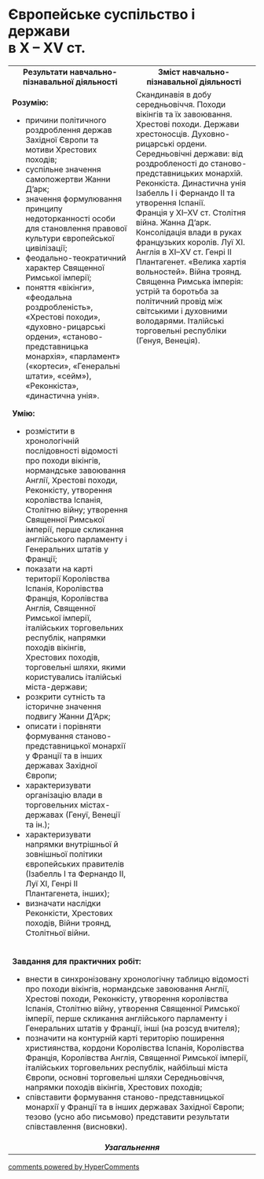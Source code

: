 <div id="hypercomments_widget" class="js-hypercomments-widget invisible"></div>

# Європейське суспільство і держави <br> в Х – ХV ст.

<table>
<tr>
<td width="50%" align="center"><b>Результати навчально-пізнавальної діяльності</b></td> 
<td width="50%" align="center"><b>Зміст навчально-пізнавальної діяльності</b></td>
</tr>
<tr>
<td width="50%" style="vertical-align:top !important;">
<p><strong>Розумію:</strong></p>
<ul>
<li>причини політичного роздроблення держав Західної Європи та мотиви Хрестових походів;</li>
<li>суспільне значення самопожертви Жанни Д&rsquo;арк;</li>
<li>значення формулювання принципу недоторканності особи для становлення правової культури європейської цивілізації;</li>
<li>феодально-теократичний характер Священної Римської імперії;</li>
<li>поняття &laquo;вікінги&raquo;, &laquo;феодальна роздробленість&raquo;, &laquo;Хрестові походи&raquo;, &laquo;духовно-рицарські ордени&raquo;, &laquo;станово-представницька монархія&raquo;, &laquo;парламент&raquo; (&laquo;кортеси&raquo;, &laquo;Генеральні штати&raquo;, &laquo;сейм&raquo;), &laquo;Реконкіста&raquo;, &laquo;династична унія&raquo;.</li>
</ul>
<p><strong>Умію:</strong></p>
<ul>
<li>розмістити в хронологічній послідовності відомості про походи вікінгів, нормандське завоювання Англії, Хрестові походи, Реконкісту, утворення королівства Іспанія, Столітню війну; утворення Священної Римської імперії, перше скликання англійського парламенту і Генеральних штатів у Франції;</li>
<li>показати на карті території Королівства Іспанія, Королівства Франція, Королівства Англія, Священної Римської імперії, італійських торговельних республік, напрямки походів вікінгів, Хрестових походів, торговельні шляхи, якими користувались італійські міста-держави;</li>
<li>розкрити сутність та історичне значення подвигу Жанни Д&rsquo;Арк;</li>
<li>описати і порівняти формування станово-представницької монархії у Франції та в інших державах Західної Європи;</li>
<li>характеризувати організацію влади в торговельних містах-державах (Генуї, Венеції та ін.);</li>
<li>характеризувати напрямки внутрішньої й зовнішньої політики європейських правителів (Ізабелль&nbsp;I та Фернандо&nbsp;II, Луї ХІ, Генрі ІІ Плантагенета, інших);</li>
<li>визначати наслідки Реконкісти, Хрестових походів, Війни троянд, Столітньої війни.&nbsp;</li>
</ul>
</td>
<td width="50%" style="vertical-align:top !important;">
Скандинавія в добу середньовіччя. Походи вікінгів та їх завоювання. Хрестові походи. Держави хрестоносців. Духовно-рицарські ордени. Середньовічні держави: від роздробленості до станово-представницьких монархій. Реконкіста. Династична унія Ізабелль I і Фернандо II та утворення Іспанії.<br>
Франція у ХІ–ХV ст. Столітня війна. Жанна Д’арк. Консолідація влади в руках французьких королів. Луї ХІ. Англія в ХІ–ХV ст. Генрі ІІ Плантагенет. «Велика хартія вольностей». Війна троянд. Священна Римська імперія: устрій та боротьба за політичний провід між світськими і духовними володарями. Італійські торговельні республіки (Генуя, Венеція).
</td>
</tr>
<tr>
<td colspan="2">
<p><strong>Завдання для практичних робіт:</strong></p>
<ul>
<li>внести в синхронізовану хронологічну таблицю відомості про походи вікінгів, нормандське завоювання Англії, Хрестові походи, Реконкісту, утворення королівства Іспанія, Столітню війну, утворення Священної Римської імперії, перше скликання англійського парламенту і Генеральних штатів у Франції, інші (на розсуд вчителя);</li>
<li>позначити на контурній карті територію поширення християнства, кордони Королівства Іспанія, Королівства Франція, Королівства Англія, Священної Римської імперії, італійських торговельних республік, найбільші міста Європи, основні торговельні шляхи Середньовіччя, напрямки походів вікінгів, Хрестових походів;</li>
<li>співставити формування станово-представницької монархії у Франції та в інших державах Західної Європи; тезово (усно або письмово) представити результати співставлення (висновки).</li>
</ul>
</td>
</tr>
<tr>
<td colspan="2" align="center"><b><i>Узагальнення</i></b></td>
</tr>
</table>

<div class="js-hypercomments-container">
<a href="http://hypercomments.com" class="hc-link" title="comments widget">comments powered by HyperComments</a>
</div>